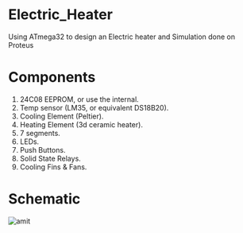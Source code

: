 # Electric_Heater
Using ATmega32 to design
an Electric heater and Simulation done on Proteus
# Components
1. 24C08 EEPROM, or use the internal.
2. Temp sensor (LM35, or equivalent DS18B20).
3. Cooling Element (Peltier).
4. Heating Element (3d ceramic heater).
5. 7 segments.
6. LEDs.
7. Push Buttons.
8. Solid State Relays.
9. Cooling Fins & Fans.
# Schematic
![amit](https://github.com/FayedMohamed/Electric_Heater/assets/122820420/29d1fbbb-2f1e-4bd3-a9bb-c8993623da49)
